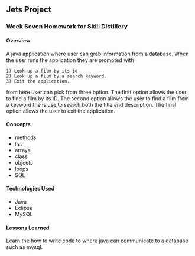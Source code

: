 ## Jets Project
### Week Seven Homework for Skill Distillery

#### Overview

A java application where user can grab information from a database. When the user runs the application they are prompted with

```
1) Look up a film by its id 
2) Look up a film by a search keyword.
3) Exit the application.
```

from here user can pick from three option. The first option allows the user to find a film by its ID. The second option allows the user to find a film from a keyword the is use to search both the title and description. The final option allows the user to exit the application.


#### Concepts

* methods
* list
* arrays
* class
* objects
* loops
* SQL


#### Technologies Used

 * Java
 * Eclipse
 * MySQL

#### Lessons Learned

Learn the how to write code to where java can communicate to a database such as mysql.